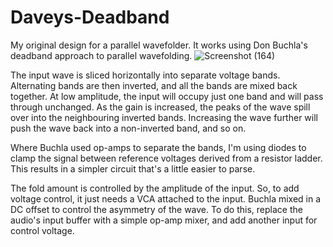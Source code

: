 # Daveys-Deadband
My original design for a parallel wavefolder. It works using Don Buchla's deadband approach to parallel wavefolding.
![Screenshot (164)](https://github.com/user-attachments/assets/e225492f-fe6b-4ee8-bce7-9c1b1fe8a0fa)

The input wave is sliced horizontally into separate voltage bands. Alternating bands are then inverted, and all the bands are mixed back together.
At low amplitude, the input will occupy just one band and will pass through unchanged.
As the gain is increased, the peaks of the wave spill over into the neighbouring inverted bands.
Increasing the wave further will push the wave back into a non-inverted band, and so on.

Where Buchla used op-amps to separate the bands, I'm using diodes to clamp the signal between reference voltages derived from a resistor ladder.
This results in a simpler circuit that's a little easier to parse.

The fold amount is controlled by the amplitude of the input. So, to add voltage control, it just needs a VCA attached to the input.
Buchla mixed in a DC offset to control the asymmetry of the wave. 
To do this, replace the audio's input buffer with a simple op-amp mixer, and add another input for control voltage.



